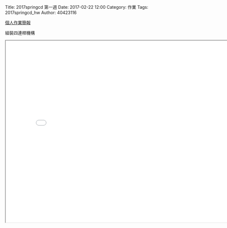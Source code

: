 Title: 2017springcd 第一週
Date: 2017-02-22 12:00
Category: 作業
Tags: 2017springcd_hw
Author: 40423116

<a href="https://40423116.github.io/2017springcd_hw">個人作業簡報</a>

<!-- PELICAN_END_SUMMARY -->

組裝四連桿機構
<iframe src="./../2017springcd/w1/40423116_fourbar.html"width="800" height="600"></iframe>


